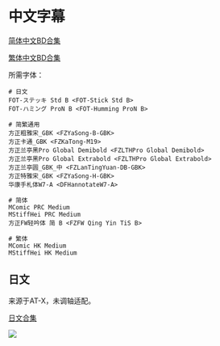# 中文字幕

[简体中文BD合集](https://github.com/Nekomoekissaten-SUB/Nekomoekissaten-MIR-Subs/raw/master/Rikekoi/Rikekoi_BD_CHS.7z)

[繁体中文BD合集](https://github.com/Nekomoekissaten-SUB/Nekomoekissaten-MIR-Subs/raw/master/Rikekoi/Rikekoi_BD_CHT.7z)

所需字体：
```
# 日文
FOT-ステッキ Std B <FOT-Stick Std B>
FOT-ハミング ProN B <FOT-Humming ProN B>

# 简繁通用
方正粗雅宋_GBK <FZYaSong-B-GBK>
方正卡通_GBK <FZKaTong-M19>
方正兰亭黑Pro Global Demibold <FZLTHPro Global Demibold>
方正兰亭黑Pro Global Extrabold <FZLTHPro Global Extrabold>
方正兰亭圆_GBK_中 <FZLanTingYuan-DB-GBK>
方正特雅宋_GBK <FZYaSong-H-GBK>
华康手札体W7-A <DFHannotateW7-A>

# 简体
MComic PRC Medium
MStiffHei PRC Medium
方正FW轻吟体 简 B <FZFW Qing Yin TiS B>

# 繁体
MComic HK Medium
MStiffHei HK Medium
```

## 日文

来源于AT-X，未调轴适配。

[日文合集](https://github.com/Nekomoekissaten-SUB/Nekomoekissaten-MIR-Subs/raw/master/Rikekoi/Rikekoi_JPN.7z)

![](https://nekomoe.pages.dev/images/2020-01/rikekoi.jpg)